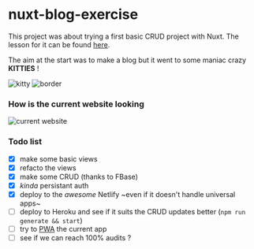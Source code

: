 # nuxt-blog-exercise

This project was about trying a first basic CRUD project with Nuxt.
The lesson for it can be found [here](https://www.udemy.com/nuxtjs-vuejs-on-steroids).

The aim at the start was to make a blog but it went to some maniac crazy **KITTIES** !

![kitty](https://media.giphy.com/media/hnxYKXpHV9ggU/giphy.gif)
![border](https://i.imgur.com/ATZBCB1.png)

### How is the current website looking
![current website](https://i.imgur.com/UlSgrGN.png 'Meow, we bite !')

### Todo list
- [x] make some basic views
- [x] refacto the views
- [x] make some CRUD (thanks to FBase)
- [x] _kinda_ persistant auth
- [x] deploy to the *awesome* Netlify ~even if it doesn't handle universal apps~
- [ ] deploy to Heroku and see if it suits the CRUD updates better (`npm run generate && start`)
- [ ] try to [PWA](https://github.com/nuxt-community/pwa-module) the current app
- [ ] see if we can reach 100% audits ?

